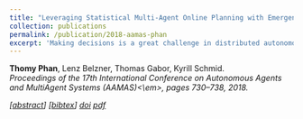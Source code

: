 ```yaml
---
title: "Leveraging Statistical Multi-Agent Online Planning with Emergent Value Function Approximation"
collection: publications
permalink: /publication/2018-aamas-phan
excerpt: 'Making decisions is a great challenge in distributed autonomous environments due to enormous state spaces and uncertainty. Many online planning algorithms rely on statistical sampling to avoid searching the whole state space, while still being able to make acceptable decisions. However, planning often has to be performed under strict computational constraints making online planning in multi-agent systems highly limited, which could lead to poor system performance, especially in stochastic domains. In this paper, we propose Emergent Value function Approximation for Distributed Environments (EVADE), an approach to integrate global experience into multi-agent online planning in stochastic domains to consider global effects during local planning. For this purpose, a value function is approximated online based on the emergent system behaviour by using methods of reinforcement learning. We empirically evaluated EVADE with two statistical multi-agent online planning algorithms in a highly complex and stochastic smart factory environment, where multiple agents need to process various items at a shared set of machines. Our experiments show that EVADE can effectively improve the performance of multi-agent online planning while offering efficiency w.r.t. the breadth and depth of the planning process.'
---
```


<strong>Thomy Phan</strong>, Lenz Belzner, Thomas Gabor, Kyrill Schmid.  
<em>Proceedings of the 17th International Conference on Autonomous Agents and MultiAgent Systems (AAMAS)<\em>, pages 730–738, 2018. 

[<a href="javascript:void(0)" id="abstractSection" onclick="toggleAbstract(this, 'abstractSection')">abstract</a>]
[<a href="javascript:void(0)" id="bibtexSection" onclick="toggleBibtex(this, 'abstractSection')">bibtex</a>]
[doi](https://doi.org/10.1109/ICAC.2018.00023)
[pdf](https://ifaamas.org/Proceedings/aamas2018/pdfs/p730.pdf)

<div id="abstractSection" style="display:none; border-radius: 15px; background: #f2f2f2; padding: 15px; ">
<pre>
Making decisions is a great challenge in distributed autonomous environments due to enormous state spaces and uncertainty. Many online planning algorithms rely on statistical sampling to avoid searching the whole state space, while still being able to make acceptable decisions. However, planning often has to be performed under strict computational constraints making online planning in multi-agent systems highly limited, which could lead to poor system performance, especially in stochastic domains. In this paper, we propose Emergent Value function Approximation for Distributed Environments (EVADE), an approach to integrate global experience into multi-agent online planning in stochastic domains to consider global effects during local planning. For this purpose, a value function is approximated online based on the emergent system behaviour by using methods of reinforcement learning. We empirically evaluated EVADE with two statistical multi-agent online planning algorithms in a highly complex and stochastic smart factory environment, where multiple agents need to process various items at a shared set of machines. Our experiments show that EVADE can effectively improve the performance of multi-agent online planning while offering efficiency w.r.t. the breadth and depth of the planning process.
</pre>
</div>
<div id="bibtexSection" style="display:none; border-radius: 15px; background: #f2f2f2; padding: 15px; ">
<pre>
@inproceedings{phanAAMAS18,
    author      = {Thomy Phan and Lenz Belzner and Thomas Gabor and Kyrill Schmid},
    title       = {Leveraging Statistical Multi-Agent Online Planning with Emergent Value Function Approximation},
    year        = {2018},
    publisher   = {International Foundation for Autonomous Agents and Multiagent Systems},
    abstract    = {Making decisions is a great challenge in distributed autonomous environments due to enormous state spaces and uncertainty. Many online planning algorithms rely on statistical sampling to avoid searching the whole state space, while still being able to make acceptable decisions. However, planning often has to be performed under strict computational constraints making online planning in multi-agent systems highly limited, which could lead to poor system performance, especially in stochastic domains. In this paper, we propose Emergent Value function Approximation for Distributed Environments (EVADE), an approach to integrate global experience into multi-agent online planning in stochastic domains to consider global effects during local planning. For this purpose, a value function is approximated online based on the emergent system behaviour by using methods of reinforcement learning. We empirically evaluated EVADE with two statistical multi-agent online planning algorithms in a highly complex and stochastic smart factory environment, where multiple agents need to process various items at a shared set of machines. Our experiments show that EVADE can effectively improve the performance of multi-agent online planning while offering efficiency w.r.t. the breadth and depth of the planning process.},
    booktitle   = {Proceedings of the 17th International Conference on Autonomous Agents and MultiAgent Systems (AAMAS)},
    pages       = {730–738},
    numpages    = {9},
    keywords    = {online planning, value function approximation, multi-agent planning},
    location    = {Stockholm, Sweden},
    doi         = {https://dl.acm.org/doi/abs/10.5555/3237383.3237491},
    url         = {http://thomyphan.github.io/publication/2018-aamas-phan},
    eprint      = {http://thomyphan.github.io/files/2018-aamas.pdf}
}
</pre>
</div>

